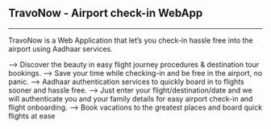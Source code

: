 ## TravoNow - Airport check-in WebApp
---
TravoNow is a Web Application that let’s you check-in hassle free into the airport using Aadhaar services.

--> Discover the beauty in easy flight journey procedures & destination tour bookings.
--> Save your time while checking-in and be free in the airport, no panic.
--> Aadhaar authentication services to quickly board in to flights sooner and hassle free.
--> Just enter your flight/destination/date and we will authenticate you and your family details for easy airport check-in and flight onboarding.
--> Book vacations to the greatest places and board quick flights at ease
